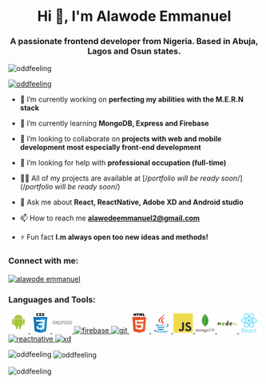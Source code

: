<h1 align="center">Hi 👋, I'm Alawode Emmanuel</h1>
<h3 align="center">A passionate frontend developer from Nigeria. Based in Abuja, Lagos and Osun states.</h3>

<p align="left"> <img src="https://komarev.com/ghpvc/?username=oddfeeling&label=Profile%20views&color=0e75b6&style=flat" alt="oddfeeling" /> </p>

<p align="left"> <a href="https://github.com/ryo-ma/github-profile-trophy"><img src="https://github-profile-trophy.vercel.app/?username=oddfeeling" alt="oddfeeling" /></a> </p>

- 🔭 I’m currently working on **perfecting my abilities with the M.E.R.N stack**

- 🌱 I’m currently learning **MongoDB, Express and Firebase**

- 👯 I’m looking to collaborate on **projects with web and mobile development most especially front-end development**

- 🤝 I’m looking for help with **professional occupation (full-time)**

- 👨‍💻 All of my projects are available at [/*portfolio will be ready soon*/](/*portfolio will be ready soon*/)

- 💬 Ask me about **React, ReactNative, Adobe XD and Android studio**

- 📫 How to reach me **alawodeemmanuel2@gmail.com**

- ⚡ Fun fact **I.m always open too new ideas and methods!**

<h3 align="left">Connect with me:</h3>
<p align="left">
<a href="https://linkedin.com/in/alawode emmanuel" target="blank"><img align="center" src="https://raw.githubusercontent.com/rahuldkjain/github-profile-readme-generator/master/src/images/icons/Social/linked-in-alt.svg" alt="alawode emmanuel" height="30" width="40" /></a>
</p>

<h3 align="left">Languages and Tools:</h3>
<p align="left"> <a href="https://developer.android.com" target="_blank"> <img src="https://raw.githubusercontent.com/devicons/devicon/master/icons/android/android-original-wordmark.svg" alt="android" width="40" height="40"/> </a> <a href="https://www.w3schools.com/css/" target="_blank"> <img src="https://raw.githubusercontent.com/devicons/devicon/master/icons/css3/css3-original-wordmark.svg" alt="css3" width="40" height="40"/> </a> <a href="https://expressjs.com" target="_blank"> <img src="https://raw.githubusercontent.com/devicons/devicon/master/icons/express/express-original-wordmark.svg" alt="express" width="40" height="40"/> </a> <a href="https://firebase.google.com/" target="_blank"> <img src="https://www.vectorlogo.zone/logos/firebase/firebase-icon.svg" alt="firebase" width="40" height="40"/> </a> <a href="https://git-scm.com/" target="_blank"> <img src="https://www.vectorlogo.zone/logos/git-scm/git-scm-icon.svg" alt="git" width="40" height="40"/> </a> <a href="https://www.w3.org/html/" target="_blank"> <img src="https://raw.githubusercontent.com/devicons/devicon/master/icons/html5/html5-original-wordmark.svg" alt="html5" width="40" height="40"/> </a> <a href="https://www.java.com" target="_blank"> <img src="https://raw.githubusercontent.com/devicons/devicon/master/icons/java/java-original.svg" alt="java" width="40" height="40"/> </a> <a href="https://developer.mozilla.org/en-US/docs/Web/JavaScript" target="_blank"> <img src="https://raw.githubusercontent.com/devicons/devicon/master/icons/javascript/javascript-original.svg" alt="javascript" width="40" height="40"/> </a> <a href="https://www.mongodb.com/" target="_blank"> <img src="https://raw.githubusercontent.com/devicons/devicon/master/icons/mongodb/mongodb-original-wordmark.svg" alt="mongodb" width="40" height="40"/> </a> <a href="https://nodejs.org" target="_blank"> <img src="https://raw.githubusercontent.com/devicons/devicon/master/icons/nodejs/nodejs-original-wordmark.svg" alt="nodejs" width="40" height="40"/> </a> <a href="https://reactjs.org/" target="_blank"> <img src="https://raw.githubusercontent.com/devicons/devicon/master/icons/react/react-original-wordmark.svg" alt="react" width="40" height="40"/> </a> <a href="https://reactnative.dev/" target="_blank"> <img src="https://reactnative.dev/img/header_logo.svg" alt="reactnative" width="40" height="40"/> </a> <a href="https://www.adobe.com/products/xd.html" target="_blank"> <img src="https://cdn.worldvectorlogo.com/logos/adobe-xd.svg" alt="xd" width="40" height="40"/> </a> </p>

<p><img align="left" src="https://github-readme-stats.vercel.app/api/top-langs?username=oddfeeling&show_icons=true&locale=en&layout=compact" alt="oddfeeling" /></p>

<p>&nbsp;<img align="center" src="https://github-readme-stats.vercel.app/api?username=oddfeeling&show_icons=true&locale=en" alt="oddfeeling" /></p>

<p><img align="center" src="https://github-readme-streak-stats.herokuapp.com/?user=oddfeeling&" alt="oddfeeling" /></p>

